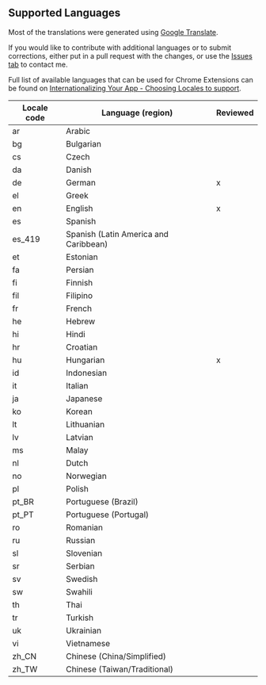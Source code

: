 ##  Supported Languages
Most of the translations were generated using [Google Translate](https://translate.google.com/).

If you would like to contribute with additional languages or to submit corrections, either put in a pull request with the changes, or use the [Issues tab](https://github.com/webdevnerdstuff/amazon-smile-redirect/issues) to contact me.

Full list of available languages that can be used for Chrome Extensions can be found on [Internationalizing Your App - Choosing Locales to support](https://developer.chrome.com/docs/webstore/i18n/#choosing-locales-to-support).

| Locale code | Language (region) | Reviewed
|--|--|--|
| ar | Arabic |
| bg | Bulgarian |
| cs | Czech |
| da | Danish |
| de | German | x
| el | Greek |
| en | English | x
| es | Spanish |
| es_419 | Spanish (Latin America and Caribbean) |
| et | Estonian |
| fa | Persian |
| fi | Finnish |
| fil | Filipino |
| fr | French |
| he | Hebrew |
| hi | Hindi |
| hr | Croatian |
| hu | Hungarian | x
| id | Indonesian |
| it | Italian |
| ja | Japanese |
| ko | Korean |
| lt | Lithuanian |
| lv | Latvian |
| ms | Malay |
| nl | Dutch |
| no | Norwegian |
| pl | Polish |
| pt_BR | Portuguese (Brazil) |
| pt_PT | Portuguese (Portugal) |
| ro | Romanian |
| ru | Russian |
| sl | Slovenian |
| sr | Serbian |
| sv | Swedish |
| sw | Swahili |
| th | Thai |
| tr | Turkish |
| uk | Ukrainian |
| vi | Vietnamese |
| zh_CN | Chinese (China/Simplified) |
| zh_TW | Chinese (Taiwan/Traditional) |

